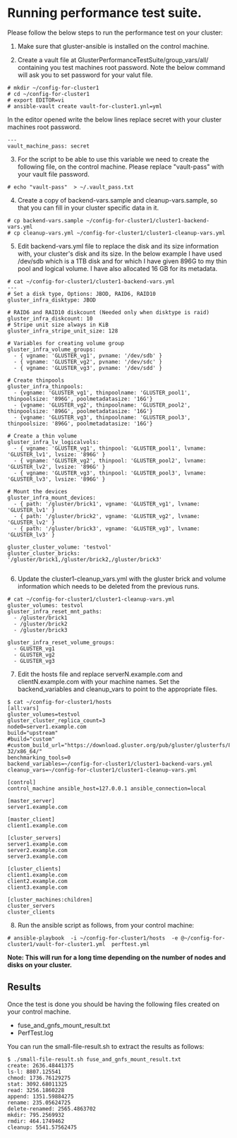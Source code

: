 # Running performance test suite.

Please follow the below steps to run the performance test on your cluster:

1. Make sure that gluster-ansible is installed on the control machine.

2. Create a vault file at GlusterPerformanceTestSuite/group_vars/all/ containing you test machines root password. Note the below command will ask you to set password for your valut file.

```
# mkdir ~/config-for-cluster1
# cd ~/config-for-cluster1
# export EDITOR=vi
# ansible-vault create vault-for-cluster1.ynl=yml
```

In the editor opened write the below lines replace secret with your cluster machines root password.

```
---
vault_machine_pass: secret
```

3. For the script to be able to use this variable we need to create the following file, on the control machine. Please replace "vault-pass" with your vault file password.

```
# echo "vault-pass"  > ~/.vault_pass.txt
```

4. Create a copy of backend-vars.sample and cleanup-vars.sample, so that you can fill in your cluster specific data in it.

```
# cp backend-vars.sample ~/config-for-cluster1/cluster1-backend-vars.yml
# cp cleanup-vars.yml ~/config-for-cluster1/cluster1-cleanup-vars.yml
```

5. Edit backend-vars.yml file to replace the disk and its size information with, your cluster's disk and its size. In the below example I have used /dev/sdb which is a 1TB disk and for which I have given 896G to my thin pool and logical volume. I have also allocated 16 GB for its metadata.

```
# cat ~/config-for-cluster1/cluster1-backend-vars.yml
---
# Set a disk type, Options: JBOD, RAID6, RAID10
gluster_infra_disktype: JBOD

# RAID6 and RAID10 diskcount (Needed only when disktype is raid)
gluster_infra_diskcount: 10
# Stripe unit size always in KiB
gluster_infra_stripe_unit_size: 128

# Variables for creating volume group
gluster_infra_volume_groups:
  - { vgname: 'GLUSTER_vg1', pvname: '/dev/sdb' }
  - { vgname: 'GLUSTER_vg2', pvname: '/dev/sdc' }
  - { vgname: 'GLUSTER_vg3', pvname: '/dev/sdd' }

# Create thinpools
gluster_infra_thinpools:
  - {vgname: 'GLUSTER_vg1', thinpoolname: 'GLUSTER_pool1', thinpoolsize: '896G', poolmetadatasize: '16G'}
  - {vgname: 'GLUSTER_vg2', thinpoolname: 'GLUSTER_pool2', thinpoolsize: '896G', poolmetadatasize: '16G'}
  - {vgname: 'GLUSTER_vg3', thinpoolname: 'GLUSTER_pool3', thinpoolsize: '896G', poolmetadatasize: '16G'}

# Create a thin volume
gluster_infra_lv_logicalvols:
  - { vgname: 'GLUSTER_vg1', thinpool: 'GLUSTER_pool1', lvname: 'GLUSTER_lv1', lvsize: '896G' }
  - { vgname: 'GLUSTER_vg2', thinpool: 'GLUSTER_pool2', lvname: 'GLUSTER_lv2', lvsize: '896G' }
  - { vgname: 'GLUSTER_vg3', thinpool: 'GLUSTER_pool3', lvname: 'GLUSTER_lv3', lvsize: '896G' }

# Mount the devices
gluster_infra_mount_devices:
  - { path: '/gluster/brick1', vgname: 'GLUSTER_vg1', lvname: 'GLUSTER_lv1' }
  - { path: '/gluster/brick2', vgname: 'GLUSTER_vg2', lvname: 'GLUSTER_lv2' }
  - { path: '/gluster/brick3', vgname: 'GLUSTER_vg3', lvname: 'GLUSTER_lv3' }

gluster_cluster_volume: 'testvol'
gluster_cluster_bricks: '/gluster/brick1,/gluster/brick2,/gluster/brick3'


```

6. Update the cluster1-cleanup_vars.yml with the gluster brick and volume information which needs to be deleted from the previous runs.

```
# cat ~/config-for-cluster1/cluster1-cleanup-vars.yml
gluster_volumes: testvol
gluster_infra_reset_mnt_paths:
  - /gluster/brick1
  - /gluster/brick2
  - /gluster/brick3

gluster_infra_reset_volume_groups:
  - GLUSTER_vg1
  - GLUSTER_vg2
  - GLUSTER_vg3

```

7. Edit the hosts file and replace serverN.example.com and clientN.example.com with your machine names. Set the backend_variables and cleanup_vars to point to the appropriate files.

```
$ cat ~/config-for-cluster1/hosts
[all:vars]
gluster_volumes=testvol
gluster_cluster_replica_count=3
node0=server1.example.com
build="upstream"
#build="custom"
#custom_build_url="https://download.gluster.org/pub/gluster/glusterfs/8/8.1/Fedora/fedora-32/x86_64/"
benchmarking_tools=0
backend_variables=~/config-for-cluster1/cluster1-backend-vars.yml
cleanup_vars=~/config-for-cluster1/cluster1-cleanup-vars.yml

[control]
control_machine ansible_host=127.0.0.1 ansible_connection=local

[master_server]
server1.example.com

[master_client]
client1.example.com

[cluster_servers]
server1.example.com
server2.example.com
server3.example.com

[cluster_clients]
client1.example.com
client2.example.com
client3.example.com

[cluster_machines:children]
cluster_servers
cluster_clients

```


8. Run the ansible script as follows, from your control machine:

```
# ansible-playbook  -i ~/config-for-cluster1/hosts  -e @~/config-for-cluster1/vault-for-cluster1.yml  perftest.yml

```

**Note: This will run for a long time depending on the number of nodes and disks on your cluster.**


## Results

Once the test is done you should be having the following files created on your control machine.

* fuse_and_gnfs_mount_result.txt
* PerfTest.log

You can run the small-file-result.sh to extract the results as follows:

```
$ ./small-file-result.sh fuse_and_gnfs_mount_result.txt
create: 2636.48441375
ls-l: 8807.125541
chmod: 1736.76129275
stat: 3092.68011325
read: 3256.1860228
append: 1351.59884275
rename: 235.05624725
delete-renamed: 2565.4863702
mkdir: 795.2569932
rmdir: 464.1749462
cleanup: 5541.57562475
```
